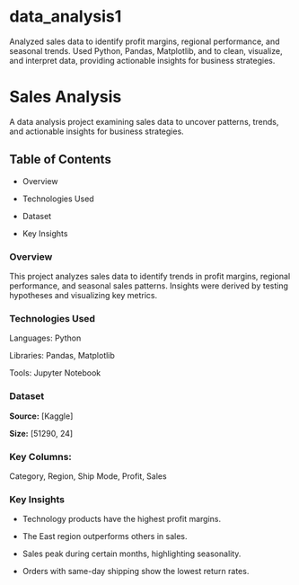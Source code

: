 # data_analysis1
Analyzed sales data to identify profit margins, regional performance, and seasonal trends. Used Python, Pandas, Matplotlib, and to clean, visualize, and interpret data, providing actionable insights for business strategies.


# **Sales Analysis**

A data analysis project examining sales data to uncover patterns, trends, and actionable insights for business strategies.


## **Table of Contents**

- Overview  

- Technologies Used  

- Dataset  

- Key Insights  



### **Overview**  

This project analyzes sales data to identify trends in profit margins, regional performance, and seasonal sales patterns. Insights were derived by testing hypotheses and visualizing key metrics.  


### **Technologies Used**  

Languages: Python  

Libraries: Pandas, Matplotlib 

Tools: Jupyter Notebook  

### **Dataset**  

**Source:** [Kaggle]  

**Size:** [51290, 24] 

### **Key Columns**:

Category, Region, Ship Mode, Profit, Sales  


### **Key Insights**  

- Technology products have the highest profit margins.  

- The East region outperforms others in sales.  

- Sales peak during certain months, highlighting seasonality.  

-  Orders with same-day shipping show the lowest return rates.
